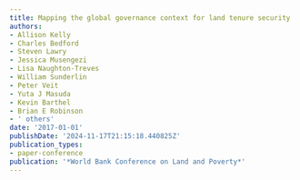 ```yaml
---
title: Mapping the global governance context for land tenure security
authors:
- Allison Kelly
- Charles Bedford
- Steven Lawry
- Jessica Musengezi
- Lisa Naughton-Treves
- William Sunderlin
- Peter Veit
- Yuta J Masuda
- Kevin Barthel
- Brian E Robinson
- ' others'
date: '2017-01-01'
publishDate: '2024-11-17T21:15:18.440825Z'
publication_types:
- paper-conference
publication: '*World Bank Conference on Land and Poverty*'
---
```


